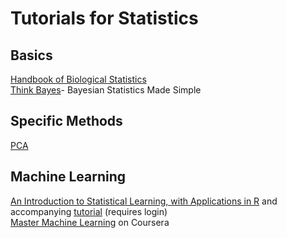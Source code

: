# Tutorials for Statistics

## Basics
[Handbook of Biological Statistics](https://udel.edu/~mcdonald/HandbookBioStat.pdf)\
[Think Bayes](http://www.greenteapress.com/thinkbayes/thinkbayes.pdf)- Bayesian Statistics Made Simple

## Specific Methods
[PCA](http://www.cs.otago.ac.nz/cosc453/student_tutorials/principal_components.pdf)

## Machine Learning
[An Introduction to Statistical Learning, with Applications in R](https://www-bcf.usc.edu/~gareth/ISL/ISLR%20First%20Printing.pdf) and accompanying [tutorial](https://lagunita.stanford.edu/courses/HumanitiesSciences/StatLearning/Winter2016/info) (requires login)\
[Master Machine Learning](https://www.coursera.org/learn/machine-learning?utm_source=gg&utm_medium=sem&campaignid=685340575&adgroupid=32639001341&device=c&keyword=coursera%20machine%20learning&matchtype=e&network=g&devicemodel=&adpostion=1t1&creativeid=273169971736&hide_mobile_promo&gclid=CjwKCAjwy_XaBRAWEiwApfjKHnn3VX_vOg4DQ-6gcxd944dJQLYZaQket3r_K-t2WQ2JqPeTr4WQnRoCQqoQAvD_BwE) on Coursera
